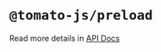 # `@tomato-js/preload`

Read more details in [API Docs](https://tomato-js.github.io/tomato/index.html)
